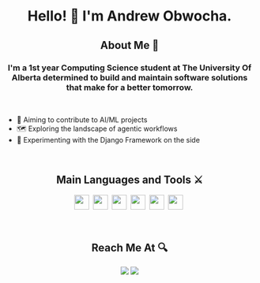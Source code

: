 <h1 align="center">
  Hello! 👋 I'm Andrew Obwocha.
</h1>
<h2 align="center">About Me 🚀</h2>
<h3 align="center">
I'm a 1st year Computing Science student at The University Of Alberta determined to build and maintain software solutions that make for a better tomorrow.
</h3>

<br>

<ul>
<li>🎯 Aiming to contribute to AI/ML projects
<li>🗺️ Exploring the landscape of agentic workflows
<li>🧪 Experimenting with the Django Framework on the side
</ul>

<br>

<h2 align="center">Main Languages and Tools ⚔️</h2>
<p align="center">
<span><img src="https://cdn.jsdelivr.net/gh/devicons/devicon@latest/icons/javascript/javascript-original.svg" width="30px"></span>&nbsp;
<span><img src="https://cdn.jsdelivr.net/gh/devicons/devicon@latest/icons/python/python-original.svg" width="30px"></span>&nbsp;
<span><img src="https://cdn.jsdelivr.net/gh/devicons/devicon@latest/icons/react/react-original.svg" width="30px"></span>&nbsp;
<span><img src="https://cdn.jsdelivr.net/gh/devicons/devicon@latest/icons/mysql/mysql-original.svg" width="30px"></span>&nbsp;
<span><img src="https://cdn.jsdelivr.net/gh/devicons/devicon@latest/icons/html5/html5-plain.svg" width="30px"></span>&nbsp;
<span><img src="https://cdn.jsdelivr.net/gh/devicons/devicon@latest/icons/css3/css3-plain.svg" width="30px"></span>&nbsp;
</p>

<br>

<h2 align="center">Reach Me At 🔍</h2>
<p align="center">
<a target="_blank" href="https://www.linkedin.com/in/andrew-obwocha/"><img src="https://img.shields.io/badge/-LinkedIn-0e76a8?style=for-the-badge&logo=LinkedIn"></a>
<a target="_blank" href="mailto:obwochandrew@gmail.com"><img src="https://img.shields.io/badge/-Gmail-c0392b?style=for-the-badge&logo=Gmail&logoColor=white"></a>
</p>
